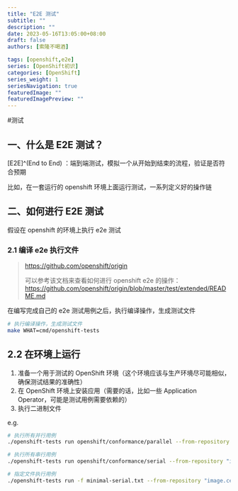 ```yaml
---
title: "E2E 测试"
subtitle: ""
description: ""
date: 2023-05-16T13:05:00+08:00
draft: false
authors: [索隆不喝酒]

tags: [openshift,e2e]
series: [OpenShift初识]
categories: [OpenShift]
series_weight: 1
seriesNavigation: true
featuredImage: ""
featuredImagePreview: ""
---
```

<!--more-->
#测试 

## 一、什么是 E2E 测试？

[E2E]^(End to End) ：端到端测试，模拟一个从开始到结束的流程，验证是否符合预期

比如，在一套运行的 openshift 环境上面运行测试，一系列定义好的操作链

## 二、如何进行 E2E 测试

假设在 openshift 的环境上执行 e2e 测试

### 2.1 编译 e2e 执行文件

> https://github.com/openshift/origin 
> 
> 可以参考该文档来查看如何进行 openshift e2e 的操作：https://github.com/openshift/origin/blob/master/test/extended/README.md 

在编写完成自己的 e2e 测试用例之后，执行编译操作，生成测试文件

```sh
# 执行编译操作，生成测试文件
make WHAT=cmd/openshift-tests
```

## 2.2 在环境上运行

1. 准备一个用于测试的 OpenShift 环境（这个环境应该与生产环境尽可能相似，确保测试结果的准确性）
2. 在 OpenShift 环境上安装应用（需要的话，比如一些 Application Operator，可能是测试用例需要依赖的）
3. 执行二进制文件

e.g.
```sh
# 执行所有并行用例
./openshift-tests run openshift/conformance/parallel --from-repository "image.cestc.cn/ccos-test/community-e2e-images"  --provider '{"type":"local"}' -o e2e$(date "+%Y%m%d%H%M%S")-cluster-paraller.log --junit-dir junit

# 执行所有串行用例
./openshift-tests run openshift/conformance/serial --from-repository "image.cestc.cn/ccos-test/community-e2e-images"  --provider '{"type":"local"}' -o e2e$(date "+%Y%m%d%H%M%S")-cluster-serial.log --junit-dir junit

# 指定文件执行用例
./openshift-tests run -f minimal-serial.txt --from-repository "image.cestc.cn/ccos-test/community-e2e-images" --provider  '{"type":"local"}' --output-file=./single-e2e-test-serial-\${date}.log --junit-dir=./
```